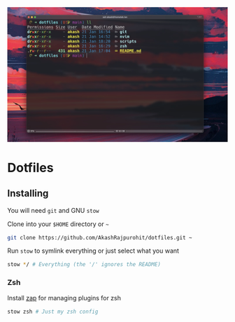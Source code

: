 <img src="./terminal.jpeg" alt="terminal screenshot" />

# Dotfiles

## Installing

You will need `git` and GNU `stow`

Clone into your `$HOME` directory or `~`

```bash
git clone https://github.com/AkashRajpurohit/dotfiles.git ~
```

Run `stow` to symlink everything or just select what you want

```bash
stow */ # Everything (the '/' ignores the README)
```

### Zsh
Install [zap](https://github.com/zap-zsh/zap) for managing plugins for zsh

```bash
stow zsh # Just my zsh config
```

